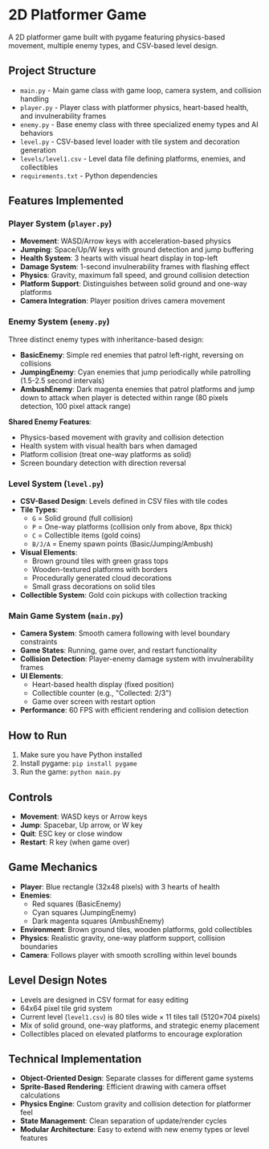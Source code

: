 # 2D Platformer Game

A 2D platformer game built with pygame featuring physics-based movement, multiple enemy types, and CSV-based level design.

## Project Structure

- `main.py` - Main game class with game loop, camera system, and collision handling
- `player.py` - Player class with platformer physics, heart-based health, and invulnerability frames
- `enemy.py` - Base enemy class with three specialized enemy types and AI behaviors
- `level.py` - CSV-based level loader with tile system and decoration generation
- `levels/level1.csv` - Level data file defining platforms, enemies, and collectibles
- `requirements.txt` - Python dependencies

## Features Implemented

### Player System (`player.py`)

- **Movement**: WASD/Arrow keys with acceleration-based physics
- **Jumping**: Space/Up/W keys with ground detection and jump buffering
- **Health System**: 3 hearts with visual heart display in top-left
- **Damage System**: 1-second invulnerability frames with flashing effect
- **Physics**: Gravity, maximum fall speed, and ground collision detection
- **Platform Support**: Distinguishes between solid ground and one-way platforms
- **Camera Integration**: Player position drives camera movement

### Enemy System (`enemy.py`)

Three distinct enemy types with inheritance-based design:

- **BasicEnemy**: Simple red enemies that patrol left-right, reversing on collisions
- **JumpingEnemy**: Cyan enemies that jump periodically while patrolling (1.5-2.5 second intervals)
- **AmbushEnemy**: Dark magenta enemies that patrol platforms and jump down to attack when player is detected within range (80 pixels detection, 100 pixel attack range)

**Shared Enemy Features**:

- Physics-based movement with gravity and collision detection
- Health system with visual health bars when damaged
- Platform collision (treat one-way platforms as solid)
- Screen boundary detection with direction reversal

### Level System (`level.py`)

- **CSV-Based Design**: Levels defined in CSV files with tile codes
- **Tile Types**:
  - `G` = Solid ground (full collision)
  - `P` = One-way platforms (collision only from above, 8px thick)
  - `C` = Collectible items (gold coins)
  - `B/J/A` = Enemy spawn points (Basic/Jumping/Ambush)
- **Visual Elements**:
  - Brown ground tiles with green grass tops
  - Wooden-textured platforms with borders
  - Procedurally generated cloud decorations
  - Small grass decorations on solid tiles
- **Collectible System**: Gold coin pickups with collection tracking

### Main Game System (`main.py`)

- **Camera System**: Smooth camera following with level boundary constraints
- **Game States**: Running, game over, and restart functionality
- **Collision Detection**: Player-enemy damage system with invulnerability frames
- **UI Elements**:
  - Heart-based health display (fixed position)
  - Collectible counter (e.g., "Collected: 2/3")
  - Game over screen with restart option
- **Performance**: 60 FPS with efficient rendering and collision detection

## How to Run

1. Make sure you have Python installed
2. Install pygame: `pip install pygame`
3. Run the game: `python main.py`

## Controls

- **Movement**: WASD keys or Arrow keys
- **Jump**: Spacebar, Up arrow, or W key
- **Quit**: ESC key or close window
- **Restart**: R key (when game over)

## Game Mechanics

- **Player**: Blue rectangle (32x48 pixels) with 3 hearts of health
- **Enemies**:
  - Red squares (BasicEnemy)
  - Cyan squares (JumpingEnemy)
  - Dark magenta squares (AmbushEnemy)
- **Environment**: Brown ground tiles, wooden platforms, gold collectibles
- **Physics**: Realistic gravity, one-way platform support, collision boundaries
- **Camera**: Follows player with smooth scrolling within level bounds

## Level Design Notes

- Levels are designed in CSV format for easy editing
- 64x64 pixel tile grid system
- Current level (`level1.csv`) is 80 tiles wide × 11 tiles tall (5120×704 pixels)
- Mix of solid ground, one-way platforms, and strategic enemy placement
- Collectibles placed on elevated platforms to encourage exploration

## Technical Implementation

- **Object-Oriented Design**: Separate classes for different game systems
- **Sprite-Based Rendering**: Efficient drawing with camera offset calculations  
- **Physics Engine**: Custom gravity and collision detection for platformer feel
- **State Management**: Clean separation of update/render cycles
- **Modular Architecture**: Easy to extend with new enemy types or level features
